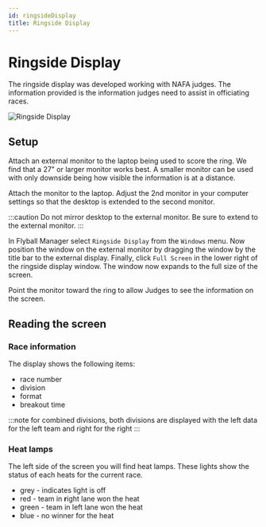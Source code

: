 ```yaml
---
id: ringsideDisplay
title: Ringside Display
---
```


# Ringside Display

The ringside display was developed working with NAFA judges. The information provided is the information judges need to assist in officiating races.

![Ringside Display](/img/ringside-display.svg)

## Setup

Attach an external monitor to the laptop being used to score the ring. We find that a 27" or larger monitor works best. A smaller monitor can be used with only downside being how visible the information is at a distance.

Attach the monitor to the laptop. Adjust the 2nd monitor in your computer settings so that the desktop is extended to the second monitor.

:::caution
Do not mirror desktop to the external monitor. Be sure to extend to the external monitor.
:::

In Flyball Manager select `Ringside Display` from the `Windows` menu. Now position the window on the external monitor by dragging the window by the title bar to the external display. Finally, click `Full Screen` in the lower right of the ringside display window. The window now expands to the full size of the screen.

Point the monitor toward the ring to allow Judges to see the information on the screen.

## Reading the screen

### Race information

The display shows the following items:
- race number
- division
- format
- breakout time

:::note
for combined divisions, both divisions are displayed with the left data for the left team and right for the right
:::

### Heat lamps

The left side of the screen you will find heat lamps. These lights show the status of each heats for the current race.

- grey - indicates light is off
- red - team in **r**ight lane won the heat
- green - team in left lane won the heat
- blue - no winner for the heat
